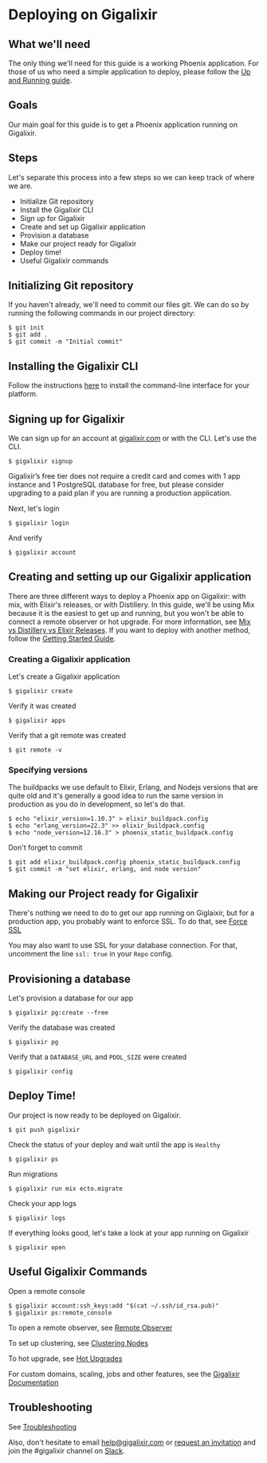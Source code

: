 # Deploying on Gigalixir

## What we'll need

The only thing we'll need for this guide is a working Phoenix application. For those of us who need a simple application to deploy, please follow the [Up and Running guide](https://hexdocs.pm/phoenix/up_and_running.html).

## Goals

Our main goal for this guide is to get a Phoenix application running on Gigalixir.

## Steps

Let's separate this process into a few steps so we can keep track of where we are.

- Initialize Git repository
- Install the Gigalixir CLI
- Sign up for Gigalixir
- Create and set up Gigalixir application
- Provision a database
- Make our project ready for Gigalixir
- Deploy time!
- Useful Gigalixir commands

## Initializing Git repository

If you haven't already, we'll need to commit our files git. We can do so by running the following commands in our project directory:

```console
$ git init
$ git add .
$ git commit -m "Initial commit"
```

## Installing the Gigalixir CLI

Follow the instructions [here](https://gigalixir.readthedocs.io/en/latest/getting-started-guide.html#install-the-command-line-interface) to install the command-line interface for your platform.

## Signing up for Gigalixir

We can sign up for an account at [gigalixir.com](https://www.gigalixir.com) or with the CLI. Let's use the CLI.

```console
$ gigalixir signup
```

Gigalixir’s free tier does not require a credit card and comes with 1 app instance and 1 PostgreSQL database for free, but please consider upgrading to a paid plan if you are running a production application.

Next, let's login

```console
$ gigalixir login
```

And verify

```console
$ gigalixir account
```

## Creating and setting up our Gigalixir application

There are three different ways to deploy a Phoenix app on Gigalixir: with mix, with Elixir's releases, or with Distillery. In this guide, we'll be using Mix because it is the easiest to get up and running, but you won't be able to connect a remote observer or hot upgrade. For more information, see [Mix vs Distillery vs Elixir Releases](https://gigalixir.readthedocs.io/en/latest/modify-app/index.html#mix-vs-distillery-vs-elixir-releases). If you want to deploy with another method, follow the [Getting Started Guide](https://gigalixir.readthedocs.io/en/latest/getting-started-guide.html).

### Creating a Gigalixir application

Let's create a Gigalixir application

```console
$ gigalixir create
```

Verify it was created

```console
$ gigalixir apps
```

Verify that a git remote was created 

```console
$ git remote -v
```

### Specifying versions

The buildpacks we use default to Elixir, Erlang, and Nodejs versions that are quite old and it's generally a good idea to run the same version in production as you do in development, so let's do that.

```console
$ echo "elixir_version=1.10.3" > elixir_buildpack.config
$ echo "erlang_version=22.3" >> elixir_buildpack.config
$ echo "node_version=12.16.3" > phoenix_static_buildpack.config
```

Don't forget to commit

```console
$ git add elixir_buildpack.config phoenix_static_buildpack.config
$ git commit -m "set elixir, erlang, and node version"
```
## Making our Project ready for Gigalixir

There's nothing we need to do to get our app running on Giglaixir, but for a production app, you probably want to enforce SSL. To do that, see [Force SSL](https://hexdocs.pm/phoenix/using_ssl.html#force-ssl)

You may also want to use SSL for your database connection. For that, uncomment the line `ssl: true` in your `Repo` config.

## Provisioning a database

Let's provision a database for our app

```console
$ gigalixir pg:create --free
```

Verify the database was created

```console
$ gigalixir pg
```

Verify that a `DATABASE_URL` and `POOL_SIZE` were created

```console
$ gigalixir config
```

## Deploy Time!

Our project is now ready to be deployed on Gigalixir.

```console
$ git push gigalixir
```

Check the status of your deploy and wait until the app is `Healthy`

```console
$ gigalixir ps
```

Run migrations

```console
$ gigalixir run mix ecto.migrate
```

Check your app logs

```console
$ gigalixir logs
```

If everything looks good, let's take a look at your app running on Gigalixir

```console
$ gigalixir open
```

## Useful Gigalixir Commands

Open a remote console

```console
$ gigalixir account:ssh_keys:add "$(cat ~/.ssh/id_rsa.pub)"
$ gigalixir ps:remote_console
```

To open a remote observer, see [Remote Observer](https://gigalixir.readthedocs.io/en/latest/runtime.html#how-to-launch-a-remote-observer)

To set up clustering, see [Clustering Nodes](https://gigalixir.readthedocs.io/en/latest/cluster.html)

To hot upgrade, see [Hot Upgrades](https://gigalixir.readthedocs.io/en/latest/deploy.html#how-to-hot-upgrade-an-app)

For custom domains, scaling, jobs and other features, see the [Gigalixir Documentation](https://gigalixir.readthedocs.io/)

## Troubleshooting

See [Troubleshooting](https://gigalixir.readthedocs.io/en/latest/troubleshooting.html)

Also, don't hesitate to email [help@gigalixir.com](mailto:help@gigalixir.com) or [request an invitation](https://elixir-slackin.herokuapp.com/) and join the #gigalixir channel on [Slack](https://elixir-lang.slack.com).
